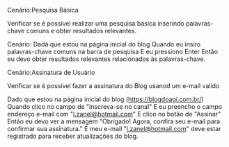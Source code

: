 Cenário:Pesquisa Básica

Verificar se é possível realizar uma pesquisa básica inserindo palavras-chave comuns e obter resultados relevantes.

Cenário:
Dada que estou na página inicial do blog
Quando eu insiro palavras-chave comuns na barra de pesquisa
E eu pressiono Enter
Então eu devo obter resultados relevantes relacionados às palavras-chave.


Cenário:Assinatura de Usuário

Verificar se é possível fazer a assinatura do Blog usanod um e-mail valido

Dado que estou na página inicial do blog (https://blogdoagi.com.br/)
Quando clico no campo de "inscreva-se no canal"
E eu preencho o campo endereço e-mail com "l.zanel@hotmail.com"
E clico no botão de "Assinar"
Então eu devo ver a mensagem "Obrigado! Agora, confira seu e-mail para confirmar sua assinatura."
E meu e-mail "l.zanel@hotmail.com" deve estar registrado para receber atualizações do blog.
